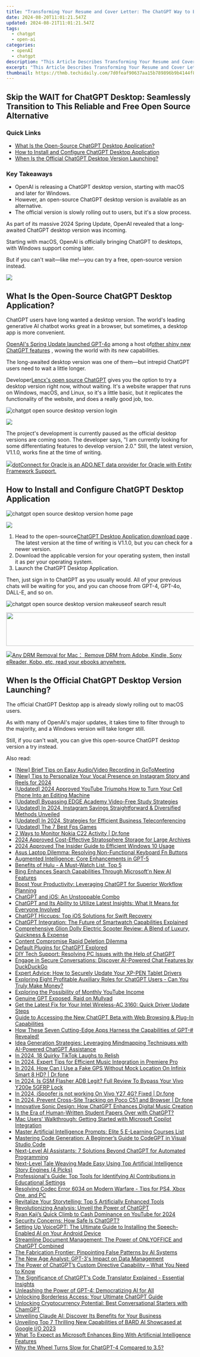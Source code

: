```yaml
---
title: "Transforming Your Resume and Cover Letter: The ChatGPT Way to Employment Success"
date: 2024-08-20T11:01:21.547Z
updated: 2024-08-21T11:01:21.547Z
tags:
  - chatgpt
  - open-ai
categories:
  - openAI
  - chatgpt
description: "This Article Describes Transforming Your Resume and Cover Letter: The ChatGPT Way to Employment Success"
excerpt: "This Article Describes Transforming Your Resume and Cover Letter: The ChatGPT Way to Employment Success"
thumbnail: https://thmb.techidaily.com/7d0feaf90637aa15b789896b9b4144f8ee9d0a1514b5ec2518db335a12809dc5.jpg
---
```


## Skip the WAIT for ChatGPT Desktop: Seamlessly Transition to This Reliable and Free Open Source Alternative

### Quick Links

* [What Is the Open-Source ChatGPT Desktop Application?](https://www.makeuseof.com/cant-wait-for-the-chatgpt-desktop-app-try-this-open-source-alternative-instead/#what-is-the-open-source-chatgpt-desktop-application)
* [How to Install and Configure ChatGPT Desktop Application](https://www.makeuseof.com/cant-wait-for-the-chatgpt-desktop-app-try-this-open-source-alternative-instead/#how-to-install-and-configure-chatgpt-desktop-application)
* [When Is the Official ChatGPT Desktop Version Launching?](https://www.makeuseof.com/cant-wait-for-the-chatgpt-desktop-app-try-this-open-source-alternative-instead/#when-is-the-official-chatgpt-desktop-version-launching)

### Key Takeaways

* OpenAI is releasing a ChatGPT desktop version, starting with macOS and later for Windows.
* However, an open-source ChatGPT desktop version is available as an alternative.
* The official version is slowly rolling out to users, but it's a slow process.

 As part of its massive 2024 Spring Update, OpenAI revealed that a long-awaited ChatGPT desktop version was incoming.

 Starting with macOS, OpenAI is officially bringing ChatGPT to desktops, with Windows support coming later.

 But if you can't wait—like me!—you can try a free, open-source version instead.

<!-- affiliate ads begin -->
<a href="https://secure.2checkout.com/order/checkout.php?PRODS=37100474&QTY=1&AFFILIATE=108875&CART=1"><img src="https://awario.com/images/pages/index/img-platform-ui-1280@1x.avif" border="0"></a>
<!-- affiliate ads end -->
## What Is the Open-Source ChatGPT Desktop Application?

 ChatGPT users have long wanted a desktop version. The world's leading generative AI chatbot works great in a browser, but sometimes, a desktop app is more convenient.

[OpenAI's Spring Update launched GPT-4o](https://www.makeuseof.com/how-gpt-4o-works-is-it-free/) among a host of[other shiny new ChatGPT features](https://www.makeuseof.com/chatgpt-new-features-spring-update/) , wowing the world with its new capabilities.

 The long-awaited desktop version was one of them—but intrepid ChatGPT users need to wait a little longer.

 Developer[Lencx's open source ChatGPT](https://github.com/lencx/ChatGPT) gives you the option to try a desktop version right now, without waiting. It's a website wrapper that runs on Windows, macOS, and Linux, so it's a little basic, but it replicates the functionality of the website, and does a really good job, too.

![chatgpt open source desktop version login](https://static1.makeuseofimages.com/wordpress/wp-content/uploads/2024/05/chatgpt-open-source-desktop-version-login.jpg)

<!-- affiliate ads begin -->
<a href="https://secure.2checkout.com/order/checkout.php?PRODS=4715391&QTY=1&AFFILIATE=108875&CART=1"><img src="https://secure.avangate.com/images/merchant/7f687767ccf20fcea1c9dc4a5adc2326/Digisigner_banner_728_x_90_color_version.png" border="0"></a>
<!-- affiliate ads end -->
 The project's development is currently paused as the official desktop versions are coming soon. The developer says, "I am currently looking for some differentiating features to develop version 2.0." Still, the latest version, V1.1.0, works fine at the time of writing.

<!-- affiliate ads begin -->
<a href="https://checkout.devart.com/order/checkout.php?PRODS=5023555&QTY=1&AFFILIATE=108875&CART=1"><img src="https://secure.avangate.com/images/merchant/45b430710ad04765a6afd58d9d9fafca/products/dotConnect_O.png" border="0">dotConnect for Oracle is an ADO.NET data provider for Oracle with Entity Framework Support.</a>
<!-- affiliate ads end -->
## How to Install and Configure ChatGPT Desktop Application

![chatgpt open source desktop version home page](https://static1.makeuseofimages.com/wordpress/wp-content/uploads/2024/05/chatgpt-open-source-desktop-version-home-page.jpg)

<!-- affiliate ads begin -->
<a href="https://secure.2checkout.com/order/checkout.php?PRODS=4940312&QTY=1&AFFILIATE=108875&CART=1"><img src="https://secure.avangate.com/images/merchant/333ac5d90817d69113471fbb6e531bee/sps-partnership-728x90eng.png" border="0"></a>
<!-- affiliate ads end -->
1. Head to the open-source[ChatGPT Desktop Application download page](https://github.com/lencx/ChatGPT/releases/tag/v1.1.0) . The latest version at the time of writing is V1.1.0, but you can check for a newer version.
2. Download the applicable version for your operating system, then install it as per your operating system.
3. Launch the ChatGPT Desktop Application.

 Then, just sign in to ChatGPT as you usually would. All of your previous chats will be waiting for you, and you can choose from GPT-4, GPT-4o, DALL-E, and so on.

![chatgpt open source desktop version makeuseof search result](https://static1.makeuseofimages.com/wordpress/wp-content/uploads/2024/05/chatgpt-open-source-desktop-version-makeuseof-search-result.jpg)

<!-- affiliate ads begin -->
<a href="https://arkmc.pxf.io/c/5597632/427477/5172" target="_top" id="427477"><img src="//a.impactradius-go.com/display-ad/5172-427477" border="0" alt="" width="728" height="90"/></a><img height="0" width="0" src="https://arkmc.pxf.io/i/5597632/427477/5172" style="position:absolute;visibility:hidden;" border="0" />
<!-- affiliate ads end -->
<!-- affiliate ads begin -->
<a href="https://secure.2checkout.com/order/checkout.php?PRODS=4600114&QTY=1&AFFILIATE=108875&CART=1"><img src="https://www.epubor.com/images/drm-removal-feature2.png" border="0">Any DRM Removal for Mac： Remove DRM from Adobe, Kindle, Sony eReader, Kobo, etc, read your ebooks anywhere.</a>
<!-- affiliate ads end -->
## When Is the Official ChatGPT Desktop Version Launching?

 The official ChatGPT Desktop app is already slowly rolling out to macOS users.

 As with many of OpenAI's major updates, it takes time to filter through to the majority, and a Windows version will take longer still.

 Still, if you can't wait, you can give this open-source ChatGPT desktop version a try instead.


<ins class="adsbygoogle"
     style="display:block"
     data-ad-format="autorelaxed"
     data-ad-client="ca-pub-7571918770474297"
     data-ad-slot="1223367746"></ins>



<ins class="adsbygoogle"
     style="display:block"
     data-ad-client="ca-pub-7571918770474297"
     data-ad-slot="8358498916"
     data-ad-format="auto"
     data-full-width-responsive="true"></ins>

<span class="atpl-alsoreadstyle">Also read:</span>
<div><ul>
<li><a href="https://screen-mirroring-recording.techidaily.com/new-brief-tips-on-easy-audiovideo-recording-in-gotomeeting/"><u>[New] Brief Tips on Easy Audio/Video Recording in GoToMeeting</u></a></li>
<li><a href="https://instagram-video-recordings.techidaily.com/new-tips-to-personalize-your-vocal-presence-on-instagram-story-and-reels-for-2024/"><u>[New] Tips to Personalize Your Vocal Presence on Instagram Story and Reels for 2024</u></a></li>
<li><a href="https://youtube-zero.techidaily.com/ed-2024-approved-youtube-triumphs-how-to-turn-your-cell-phone-into-an-editing-machine/"><u>[Updated] 2024 Approved  YouTube Triumphs  How to Turn Your Cell Phone Into an Editing Machine</u></a></li>
<li><a href="https://extra-information.techidaily.com/updated-bypassing-edge-academy-video-free-study-strategies/"><u>[Updated] Bypassing EDGE Academy  Video-Free Study Strategies</u></a></li>
<li><a href="https://instagram-video-recordings.techidaily.com/updated-in-2024-instagram-savings-straightforward-and-diversified-methods-unveiled/"><u>[Updated] In 2024, Instagram Savings  Straightforward & Diversified Methods Unveiled</u></a></li>
<li><a href="https://video-screen-grab.techidaily.com/updated-in-2024-strategies-for-efficient-business-teleconferencing/"><u>[Updated] In 2024, Strategies for Efficient Business Teleconferencing</u></a></li>
<li><a href="https://screen-activity-recording.techidaily.com/updated-the-7-best-fps-games/"><u>[Updated] The 7 Best Fps Games</u></a></li>
<li><a href="https://android-location-track.techidaily.com/2-ways-to-monitor-nokia-c22-activity-drfone-by-drfone-virtual-android/"><u>2 Ways to Monitor Nokia C22 Activity | Dr.fone</u></a></li>
<li><a href="https://extra-hints.techidaily.com/2024-approved-cost-effective-stratosphere-storage-for-large-archives/"><u>2024 Approved  Cost-Effective Stratosphere Storage for Large Archives</u></a></li>
<li><a href="https://fox-boxes.techidaily.com/2024-approved-the-insider-guide-to-efficient-windows-10-usage/"><u>2024 Approved  The Insider Guide to Efficient Windows 10 Usage</u></a></li>
<li><a href="https://win-howtos.techidaily.com/asus-laptop-dilemma-resolving-non-functional-keyboard-fn-buttons/"><u>Asus Laptop Dilemma: Resolving Non-Functional Keyboard Fn Buttons</u></a></li>
<li><a href="https://tech-hub.techidaily.com/augmented-intelligence-core-enhancements-in-gpt-5/"><u>Augmented Intelligence: Core Enhancements in GPT-5</u></a></li>
<li><a href="https://buynow-reviews.techidaily.com/benefits-of-hulu-a-must-watch-list-top-5/"><u>Benefits of Hulu - A Must-Watch List, Top 5</u></a></li>
<li><a href="https://tech-hub.techidaily.com/bing-enhances-search-capabilities-through-microsoftn-new-ai-features/"><u>Bing Enhances Search Capabilities Through Microsoft'n New AI Features</u></a></li>
<li><a href="https://tech-hub.techidaily.com/boost-your-productivity-leveraging-chatgpt-for-superior-workflow-planning/"><u>Boost Your Productivity: Leveraging ChatGPT for Superior Workflow Planning</u></a></li>
<li><a href="https://tech-hub.techidaily.com/chatgpt-and-ios-an-unstoppable-combo/"><u>ChatGPT and iOS: An Unstoppable Combo</u></a></li>
<li><a href="https://tech-hub.techidaily.com/chatgpt-and-its-ability-to-utilize-latest-insights-what-it-means-for-everyone-involved/"><u>ChatGPT and Its Ability to Utilize Latest Insights: What It Means for Everyone Involved</u></a></li>
<li><a href="https://tech-hub.techidaily.com/chatgpt-hiccups-top-ios-solutions-for-swift-recovery/"><u>ChatGPT Hiccups: Top iOS Solutions for Swift Recovery</u></a></li>
<li><a href="https://tech-hub.techidaily.com/chatgpt-integration-the-future-of-smartwatch-capabilities-explained/"><u>ChatGPT Integration: The Future of Smartwatch Capabilities Explained</u></a></li>
<li><a href="https://buynow-help.techidaily.com/comprehensive-glion-dolly-electric-scooter-review-a-blend-of-luxury-quickness-and-expense/"><u>Comprehensive Glion Dolly Electric Scooter Review: A Blend of Luxury, Quickness & Expense</u></a></li>
<li><a href="https://facebook-video-recording.techidaily.com/content-compromise-rapid-deletion-dilemma/"><u>Content Compromise  Rapid Deletion Dilemma</u></a></li>
<li><a href="https://tech-hub.techidaily.com/default-plugins-for-chatgpt-explored/"><u>Default Plugins for ChatGPT Explored</u></a></li>
<li><a href="https://tech-haven.techidaily.com/diy-tech-support-resolving-pc-issues-with-the-help-of-chatgpt/"><u>DIY Tech Support: Resolving PC Issues with the Help of ChatGPT</u></a></li>
<li><a href="https://tech-hub.techidaily.com/engage-in-secure-conversations-discover-ai-powered-chat-features-by-duckduckgo/"><u>Engage in Secure Conversations: Discover AI-Powered Chat Features by DuckDuckGo</u></a></li>
<li><a href="https://win-dash.techidaily.com/expert-advice-how-to-securely-update-your-xp-pen-tablet-drivers/"><u>Expert Advice: How to Securely Update Your XP-PEN Tablet Drivers</u></a></li>
<li><a href="https://tech-hub.techidaily.com/exploring-eight-profitable-auxiliary-roles-for-chatgpt-users-can-you-truly-make-money/"><u>Exploring Eight Profitable Auxiliary Roles for ChatGPT Users - Can You Truly Make Money?</u></a></li>
<li><a href="https://youtube-videos.techidaily.com/exploring-the-possibility-of-monthly-youtube-income/"><u>Exploring the Possibility of Monthly YouTube Income</u></a></li>
<li><a href="https://tech-hub.techidaily.com/genuine-gpt-exposed-raid-on-mullvad/"><u>Genuine GPT Exposed, Raid on Mullvad</u></a></li>
<li><a href="https://win-dash.techidaily.com/1722971469391-get-the-latest-fix-for-your-intel-wireless-ac-3160-quick-driver-update-steps/"><u>Get the Latest Fix for Your Intel Wireless-AC 3160: Quick Driver Update Steps</u></a></li>
<li><a href="https://tech-hub.techidaily.com/guide-to-accessing-the-new-chatgpt-beta-with-web-browsing-and-plug-in-capabilities/"><u>Guide to Accessing the New ChatGPT Beta with Web Browsing & Plug-In Capabilities</u></a></li>
<li><a href="https://tech-hub.techidaily.com/how-these-seven-cutting-edge-apps-harness-the-capabilities-of-gpt-revealed/"><u>How These Seven Cutting-Edge Apps Harness the Capabilities of GPT-# Revealed!</u></a></li>
<li><a href="https://tech-hub.techidaily.com/idea-generation-strategies-leveraging-mindmapping-techniques-with-ai-powered-chatgpt-assistance/"><u>Idea Generation Strategies: Leveraging Mindmapping Techniques with AI-Powered ChatGPT Assistance</u></a></li>
<li><a href="https://tiktok-clips.techidaily.com/in-2024-18-quirky-tiktok-laughs-to-relish/"><u>In 2024, 18 Quirky TikTok Laughs to Relish</u></a></li>
<li><a href="https://some-techniques.techidaily.com/in-2024-expert-tips-for-efficient-music-integration-in-premiere-pro/"><u>In 2024, Expert Tips for Efficient Music Integration in Premiere Pro</u></a></li>
<li><a href="https://review-topics.techidaily.com/in-2024-how-can-i-use-a-fake-gps-without-mock-location-on-infinix-smart-8-hd-drfone-by-drfone-virtual-android/"><u>In 2024, How Can I Use a Fake GPS Without Mock Location On Infinix Smart 8 HD? | Dr.fone</u></a></li>
<li><a href="https://bypass-frp.techidaily.com/in-2024-is-gsm-flasher-adb-legit-full-review-to-bypass-your-vivo-y200e-5gfrp-lock-by-drfone-android/"><u>In 2024, Is GSM Flasher ADB Legit? Full Review To Bypass Your Vivo Y200e 5GFRP Lock</u></a></li>
<li><a href="https://phone-solutions.techidaily.com/in-2024-ispoofer-is-not-working-on-vivo-y27-4g-fixed-drfone-by-drfone-virtual-android/"><u>In 2024, iSpoofer is not working On Vivo Y27 4G? Fixed | Dr.fone</u></a></li>
<li><a href="https://phone-solutions.techidaily.com/in-2024-prevent-cross-site-tracking-on-poco-c51-and-browser-drfone-by-drfone-virtual-android/"><u>In 2024, Prevent Cross-Site Tracking on Poco C51 and Browser | Dr.fone</u></a></li>
<li><a href="https://tech-hub.techidaily.com/innovative-sonic-design-how-chatgpt-enhances-digital-music-creation/"><u>Innovative Sonic Design: How ChatGPT Enhances Digital Music Creation</u></a></li>
<li><a href="https://tech-haven.techidaily.com/is-the-era-of-human-written-student-papers-over-with-chatgpt/"><u>Is the Era of Human-Written Student Papers Over with ChatGPT?</u></a></li>
<li><a href="https://tech-hub.techidaily.com/mac-users-walkthrough-getting-started-with-microsoft-copilot-integration/"><u>Mac Users' Walkthrough: Getting Started with Microsoft Copilot Integration</u></a></li>
<li><a href="https://tech-hub.techidaily.com/master-artificial-intelligence-prompts-elite-5-e-learning-courses-list/"><u>Master Artificial Intelligence Prompts: Elite 5 E-Learning Courses List</u></a></li>
<li><a href="https://tech-hub.techidaily.com/mastering-code-generation-a-beginners-guide-to-codegpt-in-visual-studio-code/"><u>Mastering Code Generation: A Beginner’s Guide to CodeGPT in Visual Studio Code</u></a></li>
<li><a href="https://tech-hub.techidaily.com/next-level-ai-assistants-7-solutions-beyond-chatgpt-for-automated-programming/"><u>Next-Level AI Assistants: 7 Solutions Beyond ChatGPT for Automated Programming</u></a></li>
<li><a href="https://tech-hub.techidaily.com/next-level-tale-weaving-made-easy-using-top-artificial-intelligence-story-engines-4-picks/"><u>Next-Level Tale Weaving Made Easy Using Top Artificial Intelligence Story Engines (4 Picks)</u></a></li>
<li><a href="https://tech-hub.techidaily.com/professionals-guide-top-tools-for-identifying-ai-contributions-in-educational-settings/"><u>Professional's Guide: Top Tools for Identifying AI Contributions in Educational Settings</u></a></li>
<li><a href="https://win-answers.techidaily.com/resolving-codec-error-6034-on-modern-warfare-tips-for-ps4-xbox-one-and-pc/"><u>Resolving Codec Error 6034 on Modern Warfare - Tips for PS4, Xbox One, and PC</u></a></li>
<li><a href="https://tech-hub.techidaily.com/revitalize-your-storytelling-top-5-artificially-enhanced-tools/"><u>Revitalize Your Storytelling: Top 5 Artificially Enhanced Tools</u></a></li>
<li><a href="https://tech-hub.techidaily.com/revolutionizing-analysis-unveil-the-power-of-chatgpt/"><u>Revolutionizing Analysis: Unveil the Power of ChatGPT</u></a></li>
<li><a href="https://facebook-video-footage.techidaily.com/ryan-kajis-quick-climb-to-cash-dominance-on-youtube-for-2024/"><u>Ryan Kaji’s Quick Climb to Cash Dominance on YouTube for 2024</u></a></li>
<li><a href="https://tech-hub.techidaily.com/security-concerns-how-safe-is-chatgpt/"><u>Security Concerns: How Safe Is ChatGPT?</u></a></li>
<li><a href="https://tech-hub.techidaily.com/setting-up-voicegpt-the-ultimate-guide-to-installing-the-speech-enabled-ai-on-your-android-device/"><u>Setting Up VoiceGPT: The Ultimate Guide to Installing the Speech-Enabled AI on Your Android Device</u></a></li>
<li><a href="https://tech-hub.techidaily.com/streamline-document-management-the-power-of-onlyoffice-and-chatgpt-combined/"><u>Streamline Document Management: The Power of ONLYOFFICE and ChatGPT Combined</u></a></li>
<li><a href="https://tech-hub.techidaily.com/the-fabrication-frontier-pinpointing-false-patterns-by-ai-systems/"><u>The Fabrication Frontier: Pinpointing False Patterns by AI Systems</u></a></li>
<li><a href="https://tech-hub.techidaily.com/the-new-age-analyst-gpt-3s-impact-on-data-management/"><u>The New Age Analyst: GPT-3's Impact on Data Management</u></a></li>
<li><a href="https://tech-hub.techidaily.com/the-power-of-chatgpts-custom-directive-capability-what-you-need-to-know/"><u>The Power of ChatGPT’s Custom Directive Capability – What You Need to Know</u></a></li>
<li><a href="https://tech-hub.techidaily.com/the-significance-of-chatgpts-code-translator-explained-essential-insights/"><u>The Significance of ChatGPT's Code Translator Explained - Essential Insights</u></a></li>
<li><a href="https://tech-hub.techidaily.com/unleashing-the-power-of-gpt-4-democratizing-ai-for-all/"><u>Unleashing the Power of GPT-4: Democratizing AI for All</u></a></li>
<li><a href="https://tech-hub.techidaily.com/unlocking-borderless-access-your-ultimate-chatgpt-guide/"><u>Unlocking Borderless Access: Your Ultimate ChatGPT Guide</u></a></li>
<li><a href="https://tech-hub.techidaily.com/unlocking-cryptocurrency-potential-best-conversational-starters-with-chamgpt/"><u>Unlocking Cryptocurrency Potential: Best Conversational Starters with ChamGPT</u></a></li>
<li><a href="https://tech-hub.techidaily.com/unveiling-claude-ai-discover-its-benefits-for-your-business/"><u>Unveiling Claude AI: Discover Its Benefits for Your Business</u></a></li>
<li><a href="https://tech-hub.techidaily.com/unveiling-top-7-thrilling-new-capabilities-of-bard-ai-showcased-at-google-io-2023/"><u>Unveiling Top 7 Thrilling New Capabilities of BARD AI Showcased at Google I/O 2023</u></a></li>
<li><a href="https://tech-hub.techidaily.com/what-to-expect-as-microsoft-enhances-bing-with-artificnial-intelligence-features/"><u>What To Expect as Microsoft Enhances Bing With Artificnial Intelligence Features</u></a></li>
<li><a href="https://tech-hub.techidaily.com/why-the-wheel-turns-slow-for-chatgpt-4-compared-to-35/"><u>Why the Wheel Turns Slow for ChatGPT-4 Compared to 3.5?</u></a></li>
</ul></div>
